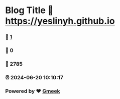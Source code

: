 # Blog Title :link: https://yeslinyh.github.io 
### :page_facing_up: [1](https://yeslinyh.github.io/tag.html) 
### :speech_balloon: 0 
### :hibiscus: 2785 
### :alarm_clock: 2024-06-20 10:10:17 
### Powered by :heart: [Gmeek](https://github.com/Meekdai/Gmeek)
